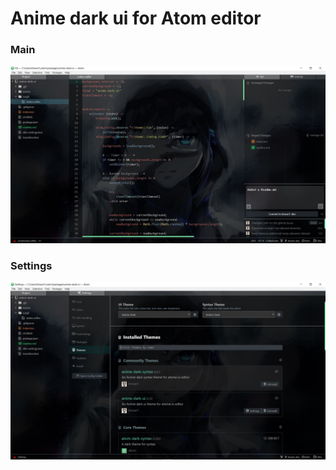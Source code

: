 # Anime dark ui for Atom editor
### Main
![Screen main](./screen/main.jpg)  

### Settings
![Screen settings](./screen/settings.JPG)
